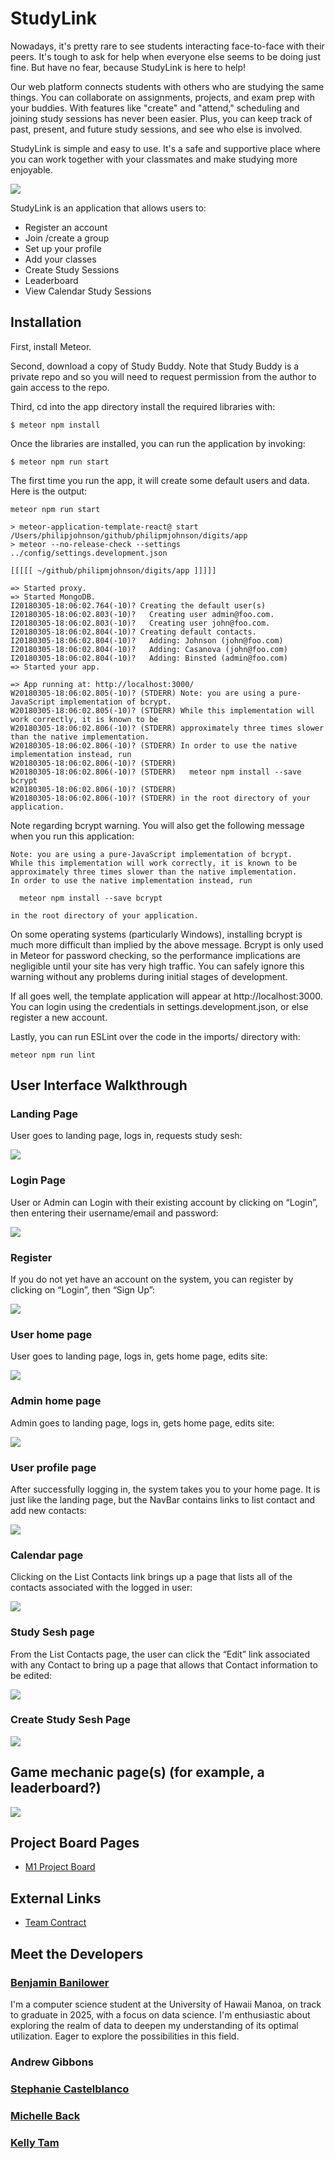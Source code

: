 # StudyLink

Nowadays, it's pretty rare to see students interacting face-to-face with their peers. It's tough to ask for help when everyone else seems to be doing just fine. But have no fear, because StudyLink is here to help!

Our web platform connects students with others who are studying the same things. You can collaborate on assignments, projects, and exam prep with your buddies. With features like "create" and "attend," scheduling and joining study sessions has never been easier. Plus, you can keep track of past, present, and future study sessions, and see who else is involved.

StudyLink is simple and easy to use. It's a safe and supportive place where you can work together with your classmates and make studying more enjoyable.

<img src="doc/Page1.png">  

StudyLink is an application that allows users to:

  * Register an account
  * Join /create a group
  * Set up your profile
  * Add your classes
  * Create Study Sessions
  * Leaderboard
  * View Calendar Study Sessions


## Installation
First, install Meteor.

Second, download a copy of Study Buddy. Note that Study Buddy is a private repo and so you will need to request permission from the author to gain access to the repo.

Third, cd into the app directory install the required libraries with:

```
$ meteor npm install

```

Once the libraries are installed, you can run the application by invoking:

```
$ meteor npm run start

```

The first time you run the app, it will create some default users and data. Here is the output:

```
meteor npm run start

> meteor-application-template-react@ start /Users/philipjohnson/github/philipmjohnson/digits/app
> meteor --no-release-check --settings ../config/settings.development.json

[[[[[ ~/github/philipmjohnson/digits/app ]]]]]

=> Started proxy.                             
=> Started MongoDB.                           
I20180305-18:06:02.764(-10)? Creating the default user(s)
I20180305-18:06:02.803(-10)?   Creating user admin@foo.com.
I20180305-18:06:02.803(-10)?   Creating user john@foo.com.
I20180305-18:06:02.804(-10)? Creating default contacts.
I20180305-18:06:02.804(-10)?   Adding: Johnson (john@foo.com)
I20180305-18:06:02.804(-10)?   Adding: Casanova (john@foo.com)
I20180305-18:06:02.804(-10)?   Adding: Binsted (admin@foo.com)
=> Started your app.

=> App running at: http://localhost:3000/
W20180305-18:06:02.805(-10)? (STDERR) Note: you are using a pure-JavaScript implementation of bcrypt.
W20180305-18:06:02.805(-10)? (STDERR) While this implementation will work correctly, it is known to be
W20180305-18:06:02.806(-10)? (STDERR) approximately three times slower than the native implementation.
W20180305-18:06:02.806(-10)? (STDERR) In order to use the native implementation instead, run
W20180305-18:06:02.806(-10)? (STDERR) 
W20180305-18:06:02.806(-10)? (STDERR)   meteor npm install --save bcrypt
W20180305-18:06:02.806(-10)? (STDERR) 
W20180305-18:06:02.806(-10)? (STDERR) in the root directory of your application.
```

Note regarding bcrypt warning. You will also get the following message when you run this application:

```
Note: you are using a pure-JavaScript implementation of bcrypt.
While this implementation will work correctly, it is known to be
approximately three times slower than the native implementation.
In order to use the native implementation instead, run

  meteor npm install --save bcrypt

in the root directory of your application.
```

On some operating systems (particularly Windows), installing bcrypt is much more difficult than implied by the above message. Bcrypt is only used in Meteor for password checking, so the performance implications are negligible until your site has very high traffic. You can safely ignore this warning without any problems during initial stages of development.

If all goes well, the template application will appear at http://localhost:3000. You can login using the credentials in settings.development.json, or else register a new account.

Lastly, you can run ESLint over the code in the imports/ directory with:

```
meteor npm run lint
```
## User Interface Walkthrough

### Landing Page
User goes to landing page, logs in, requests study sesh:

<img src="doc/Page1.png">    

### Login Page
User or Admin can Login with their existing account by clicking on “Login”, then entering their username/email and password:

<img src="doc/Page2.png">    

### Register
If you do not yet have an account on the system, you can register by clicking on “Login”, then “Sign Up”:

<img src="doc/Page3.png">    

### User home page
User goes to landing page, logs in, gets home page, edits site:

<img src="doc/Page4.png">

### Admin home page
Admin goes to landing page, logs in, gets home page, edits site:

<img src="doc/Page6.png">   


### User profile page
After successfully logging in, the system takes you to your home page. It is just like the landing page, but the NavBar contains links to list contact and add new contacts:

<img src="doc/Page5.png">    

### Calendar page
Clicking on the List Contacts link brings up a page that lists all of the contacts associated with the logged in user:

<img src="doc/Page7.png">   


### Study Sesh page
From the List Contacts page, the user can click the “Edit” link associated with any Contact to bring up a page that allows that Contact information to be edited:

<img src="doc/Page8.png">  

### Create Study Sesh Page

<img src="doc/Page8.png">

## Game mechanic page(s) (for example, a leaderboard?)
<img src="doc/Page9.png">

## Project Board Pages

* [M1 Project Board](https://github.com/orgs/phoenix-codecrafters/projects/1)

## External Links
* [Team Contract](https://docs.google.com/document/d/19e88MkfUT4tdWFnGkv8DtAIhVrYXPxZpmWGlqF-Ryiw/edit?usp=sharing)

## Meet the Developers

### [Benjamin Banilower](https://banilowben.github.io/)

I'm a computer science student at the University of Hawaii Manoa, on track to graduate in 2025, with a focus on data science. I'm enthusiastic about exploring the realm of data to deepen my understanding of its optimal utilization. Eager to explore the possibilities in this field.

### Andrew Gibbons  
### [Stephanie Castelblanco](https://github.com/stephanie-castelblanco)
### [Michelle Back](https://github.com/Michelle4929)
### [Kelly Tam](https://github.com/ktam808)

